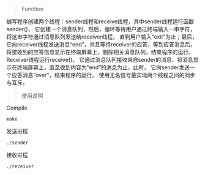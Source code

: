 >Function 

编写程序创建两个线程：sender线程和receive线程，其中sender线程运行函数sender()，
它创建一个消息队列，然后，循环等待用户通过终端输入一串字符，将这串字符通过消息队列发送给receiver线程，
直到用户输入“exit”为止；最后，它向receiver线程发送消息“end”，并且等待receiver的应答，等到应答消息后，
将接收到的应答信息显示在终端屏幕上，删除相关消息队列，结束程序的运行。Receiver线程运行receive()，
它通过消息队列接收来自sender的消息，将消息显示在终端屏幕上，直至收到内容为“end”的消息为止，此时，
它向sender发送一个应答消息“over”，结束程序的运行。
使用无名信号量实现两个线程之间的同步与互斥。


>使用说明

Compile

```
make
```

发送进程
```
./sender
```

接收进程
```
./receiver
```
